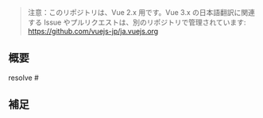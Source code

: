 >注意：このリポジトリは、Vue 2.x 用です。Vue 3.x の日本語翻訳に関連する Issue やプルリクエストは、別のリポジトリで管理されています: https://github.com/vuejs-jp/ja.vuejs.org

## 概要

resolve # <!-- 対象の Issue 番号を記入する -->

<!-- 何か書くことがあれば追加メモを記入する -->

## 補足

<!-- メモ書きや Refs があれば書く。特に元のコミットへのリンクなどがあると助かります🙏 -->
